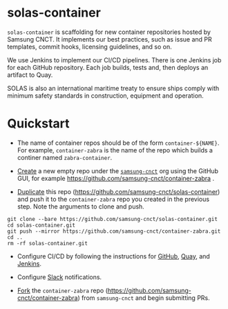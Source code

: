 # solas-container
`solas-container` is scaffolding for new container repositories hosted by Samsung CNCT. It
implements our best practices, such as issue and PR templates, commit hooks,
licensing guidelines, and so on.

We use Jenkins to implement our CI/CD pipelines. There is one Jenkins job for
each GitHub repository. Each job builds, tests and, then deploys an artifact
to Quay.

SOLAS is also an international maritime treaty to ensure ships comply with
minimum safety standards in construction, equipment and operation.

# Quickstart

- The name of container repos should be of the form `container-${NAME}`. For example,
`container-zabra` is the name of the repo which builds a continer named `zabra-container`.

- [Create](https://help.github.com/articles/creating-a-new-repository/) a
new empty repo under the [`samsung-cnct`](https://github.com/samsung-cnct)
org using the GitHub GUI, for example https://github.com/samsung-cnct/container-zabra .

- [Duplicate](https://help.github.com/articles/duplicating-a-repository/)
this repo (https://github.com/samsung-cnct/solas-container) and push it to the `container-zabra`
repo you created in the previous step. Note the arguments to clone and push.

```
git clone --bare https://github.com/samsung-cnct/solas-container.git
cd solas-container.git
git push --mirror https://github.com/samsung-cnct/container-zabra.git
cd ..
rm -rf solas-container.git
```

- Configure CI/CD by following the instructions for
[GitHub](https://github.com/samsung-cnct/solas/blob/master/docs/github.md),
[Quay](https://github.com/samsung-cnct/solas/blob/master/docs/quay.md),
and [Jenkins](https://github.com/samsung-cnct/solas/blob/master/docs/jenkins.md).

- Configure [Slack](https://github.com/samsung-cnct/solas/blob/master/docs/slack.md)
notifications.

- [Fork](https://help.github.com/articles/fork-a-repo/) the `container-zabra` repo
(https://github.com/samsung-cnct/container-zabra) from `samsung-cnct` and begin
submitting PRs.
